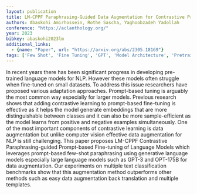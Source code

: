 ```yaml
---
layout: publication
title: LM-CPPF Paraphrasing-Guided Data Augmentation for Contrastive Prompt-Based Few-Shot Fine-Tuning
authors: Abaskohi Amirhossein, Rothe Sascha, Yaghoobzadeh Yadollah
conference: "https://aclanthology.org/"
year: 2023
bibkey: abaskohi2023lm
additional_links:
  - {name: "Paper", url: "https://arxiv.org/abs/2305.18169"}
tags: ['Few Shot', 'Fine Tuning', 'GPT', 'Model Architecture', 'Pretraining Methods', 'Prompting', 'RAG', 'Training Techniques']
---
```

In recent years there has been significant progress in developing pre-trained language models for NLP. However these models often struggle when fine-tuned on small datasets. To address this issue researchers have proposed various adaptation approaches. Prompt-based tuning is arguably the most common way especially for larger models. Previous research shows that adding contrastive learning to prompt-based fine-tuning is effective as it helps the model generate embeddings that are more distinguishable between classes and it can also be more sample-efficient as the model learns from positive and negative examples simultaneously. One of the most important components of contrastive learning is data augmentation but unlike computer vision effective data augmentation for NLP is still challenging. This paper proposes LM-CPPF Contrastive Paraphrasing-guided Prompt-based Fine-tuning of Language Models which leverages prompt-based few-shot paraphrasing using generative language models especially large language models such as GPT-3 and OPT-175B for data augmentation. Our experiments on multiple text classification benchmarks show that this augmentation method outperforms other methods such as easy data augmentation back translation and multiple templates.
